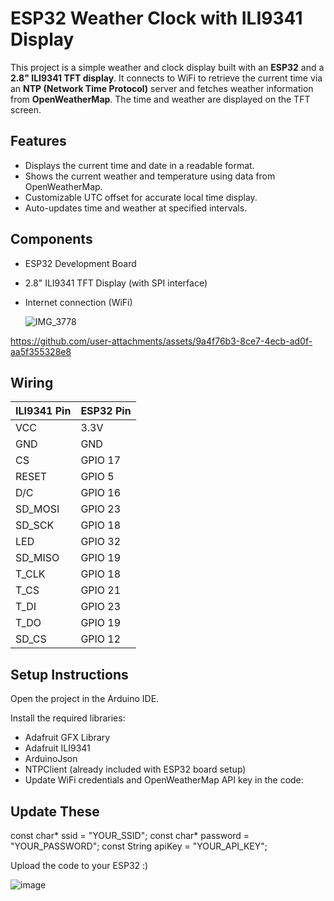 # ESP32 Weather Clock with ILI9341 Display

This project is a simple weather and clock display built with an **ESP32** and a **2.8" ILI9341 TFT display**. It connects to WiFi to retrieve the current time via an **NTP (Network Time Protocol)** server and fetches weather information from **OpenWeatherMap**. The time and weather are displayed on the TFT screen.

## Features
- Displays the current time and date in a readable format.
- Shows the current weather and temperature using data from OpenWeatherMap.
- Customizable UTC offset for accurate local time display.
- Auto-updates time and weather at specified intervals.

## Components
- ESP32 Development Board
- 2.8" ILI9341 TFT Display (with SPI interface)
- Internet connection (WiFi)

  ![IMG_3778](https://github.com/user-attachments/assets/48d1be22-9b86-4d03-b958-619a9aeec41e)

https://github.com/user-attachments/assets/9a4f76b3-8ce7-4ecb-ad0f-aa5f355328e8


## Wiring

| ILI9341 Pin | ESP32 Pin   |
|-------------|-------------|
| VCC         | 3.3V        |
| GND         | GND         |
| CS          | GPIO 17     |
| RESET       | GPIO 5      |
| D/C         | GPIO 16     |
| SD_MOSI     | GPIO 23     |
| SD_SCK      | GPIO 18     |
| LED         | GPIO 32     |
| SD_MISO     | GPIO 19     |
| T_CLK       | GPIO 18     |
| T_CS        | GPIO 21     |
| T_DI        | GPIO 23     |
| T_DO        | GPIO 19     |
| SD_CS       | GPIO 12     |

## Setup Instructions
Open the project in the Arduino IDE.

Install the required libraries:

- Adafruit GFX Library
- Adafruit ILI9341
- ArduinoJson
- NTPClient (already included with ESP32 board setup)
- Update WiFi credentials and OpenWeatherMap API key in the code:
## Update These
const char* ssid = "YOUR_SSID";
const char* password = "YOUR_PASSWORD";
const String apiKey = "YOUR_API_KEY";

Upload the code to your ESP32 :)

![image](https://github.com/user-attachments/assets/5cda70b3-1732-4d57-8c9d-5e6aa07f98cd)



